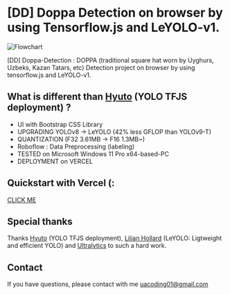 # [DD] Doppa Detection on browser by using Tensorflow.js and LeYOLO-v1.
![Flowchart](https://github.com/user-attachments/assets/d637d3ad-7e5d-46e8-801e-87b7cbfec1d4)

[DD] Doppa-Detection : DOPPA (traditional square hat worn by Uyghurs, Uzbeks, Kazan Tatars, etc) Detection project on browser by using tensorflow.js and LeYOLO-v1.

## What is different than [Hyuto](https://github.com/Hyuto) (YOLO TFJS deployment) ?

 - UI with Bootstrap CSS Library
 - UPGRADING YOLOv8 -> LeYOLO (42% less GFLOP than YOLOv9-T)
 - QUANTIZATION (F32 3.61MB -> F16 1.3MB~)
 - Roboflow : Data Preprocessing (labeling)
 - TESTED on Microsoft Windows 11 Pro x64-based-PC 
 - DEPLOYMENT on VERCEL

## Quickstart with Vercel (:

[CLICK ME](https://dd-doppa-detection.vercel.app/)

## Special thanks
Thanks [Hyuto](https://github.com/Hyuto) (YOLO TFJS deployment), [Lilian Hollard](https://github.com/Hyuto) (LeYOLO: Ligtweight and efficient YOLO) and  [Ultralytics](https://docs.ultralytics.com/) to such a hard  work. 

## Contact
If you have questions, please contact with me uacoding01@gmail.com
